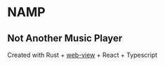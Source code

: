 # NAMP
## Not Another Music Player
Created with Rust + [web-view](https://github.com/Boscop/web-view) + React + Typescript